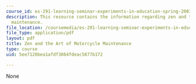 ```yaml
---
course_id: es-291-learning-seminar-experiments-in-education-spring-2003
description: This resource contains the information regarding zen and the Art of motorcycle
  maintenance.
file_location: /coursemedia/es-291-learning-seminar-experiments-in-education-spring-2003/5ee7120bea1afdf3084fdeac5877b172_MITES_291S03_2a_motor.pdf
file_type: application/pdf
layout: pdf
title: Zen and the Art of Motorcycle Maintenance
type: course
uid: 5ee7120bea1afdf3084fdeac5877b172

---
```

None